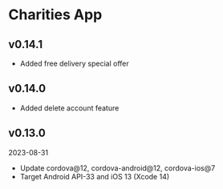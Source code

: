 # Charities App

## v0.14.1

- Added free delivery special offer

## v0.14.0

- Added delete account feature

## v0.13.0

2023-08-31

- Update cordova@12, cordova-android@12, cordova-ios@7
- Target Android API-33 and iOS 13 (Xcode 14)
